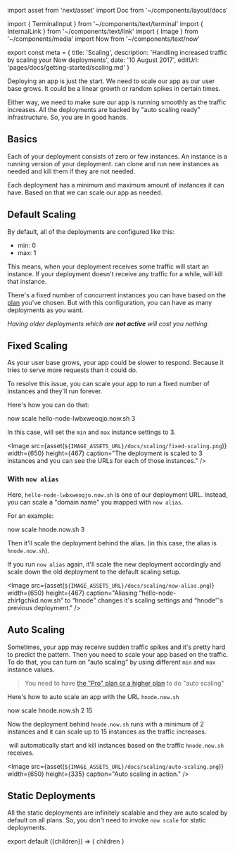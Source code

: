 import asset from 'next/asset'
import Doc from '~/components/layout/docs'

import { TerminalInput } from '~/components/text/terminal'
import { InternalLink } from '~/components/text/link'
import { Image } from '~/components/media'
import Now from '~/components/text/now'

export const meta = {
title: 'Scaling',
description: 'Handling increased traffic by scaling your Now deployments',
date: '10 August 2017',
editUrl: 'pages/docs/getting-started/scaling.md'
}

Deploying an app is just the start. We need to scale our app as our user base grows. It could be a linear growth or random spikes in certain times.

Either way, we need to make sure our app is running smoothly as the traffic increases. All the <Now color="#000"/> deployments are backed by "auto scaling ready" infrastructure. So, you are in good hands.

## Basics

Each of your <Now color="#000"/> deployment consists of zero or few instances. An instance is a running version of your deployment. <Now color="#000"/> can clone and run new instances as needed and kill them if they are not needed.

Each deployment has a minimum and maximum amount of instances it can have. Based on that we can scale our app as needed.

## Default Scaling

By default, all of the deployments are configured like this:

- min: 0
- max: 1

This means, when your deployment receives some traffic <Now color="#000"/> will start an instance. If your deployment doesn't receive any traffic for a while, <Now color="#000"/> will kill that instance.

There's a fixed number of concurrent instances you can have based on the [plan](https://zeit.co/account/plan) you've chosen. But with this configuration, you can have as many deployments as you want.

_Having older deployments which are **not active** will cost you nothing._

## Fixed Scaling

As your user base grows, your app could be slower to respond. Because it tries to serve more requests than it could do.

To resolve this issue, you can scale your app to run a fixed number of instances and they'll run forever.

Here's how you can do that:

<TerminalInput>now scale hello-node-lwbxweoqjo.now.sh 3</TerminalInput>

In this case, <Now color="#000"/> will set the `min` and `max` instance settings to 3.

<Image
src={asset(`${IMAGE_ASSETS_URL}/docs/scaling/fixed-scaling.png`)}
width={650}
height={467}
caption="The deployment is scaled to 3 instances and you can see the URLs for each of those instances."
/>

### With `now alias`

Here, `hello-node-lwbxweoqjo.now.sh` is one of our deployment URL. Instead, you can scale a "domain name" you mapped with `now alias`.

For an example:

<TerminalInput>now scale hnode.now.sh 3</TerminalInput>

Then it'll scale the deployment behind the alias. (in this case, the alias is `hnode.now.sh`).

If you run `now alias` again, it'll scale the new deployment accordingly and scale down the old deployment to the <InternalLink href="/docs/getting-started/scaling#default-scaling">default scaling setup</InternalLink>.

<Image
src={asset(`${IMAGE_ASSETS_URL}/docs/scaling/now-alias.png`)}
width={650}
height={467}
caption="Aliasing “hello-node-zhlrfgchkd.now.sh” to “hnode” changes it's scaling settings and “hnode”'s previous deployment."
/>

## Auto Scaling

Sometimes, your app may receive sudden traffic spikes and it's pretty hard to predict the pattern. Then you need to scale your app based on the traffic. To do that, you can turn on “auto scaling” by using different `min` and `max` instance values.

> You need to have [the "Pro" plan or a higher plan](https://zeit.co/pricing) to do "auto scaling"

Here's how to auto scale an app with the URL `hnode.now.sh`

<TerminalInput>now scale hnode.now.sh 2 15</TerminalInput>

Now the deployment behind `hnode.now.sh` runs with a minimum of 2 instances and it can scale up to 15 instances as the traffic increases.

&#8203;<Now color="#000"/> will automatically start and kill instances based on the traffic `hnode.now.sh` receives.

<Image
src={asset(`${IMAGE_ASSETS_URL}/docs/scaling/auto-scaling.png`)}
width={650}
height={335}
caption="Auto scaling in action."
/>

## Static Deployments

All the static deployments are infinitely scalable and they are auto scaled by default on all plans.
So, you don't need to invoke `now scale` for static deployments.

export default ({children}) => <Doc meta={meta}>{ children }</Doc>
